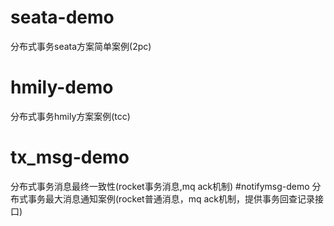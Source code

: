 # seata-demo
分布式事务seata方案简单案例(2pc)
# hmily-demo
分布式事务hmily方案案例(tcc)
# tx_msg-demo
分布式事务消息最终一致性(rocket事务消息,mq ack机制)
#notifymsg-demo
分布式事务最大消息通知案例(rocket普通消息，mq ack机制，提供事务回查记录接口)
